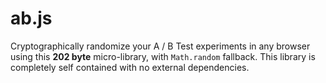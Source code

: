ab.js
=====

Cryptographically randomize your A / B Test experiments in any browser using this **202 byte** micro-library, with `Math.random` fallback. This library is completely self contained with no external dependencies.
